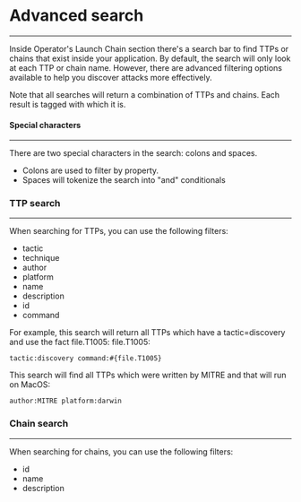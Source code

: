 # Advanced search

---

Inside Operator's Launch Chain section there's a search bar to find TTPs or chains that exist inside your
application. By default, the search will only look at each TTP or chain name. However, there are advanced
filtering options available to help you discover attacks more effectively.

Note that all searches will return a combination of TTPs and chains. Each result is tagged with which it is.

#### Special characters

---

There are two special characters in the search: colons and spaces. 

- Colons are used to filter by property.
- Spaces will tokenize the search into "and" conditionals

### TTP search

---

When searching for TTPs, you can use the following filters:
- tactic
- technique
- author
- platform
- name
- description
- id
- command

For example, this search will return all TTPs which have a tactic=discovery and use the fact file.T1005:
file.T1005:
```
tactic:discovery command:#{file.T1005}
```
This search will find all TTPs which were written by MITRE and that will run on MacOS:
```
author:MITRE platform:darwin
```

### Chain search

---

When searching for chains, you can use the following filters:
- id
- name
- description